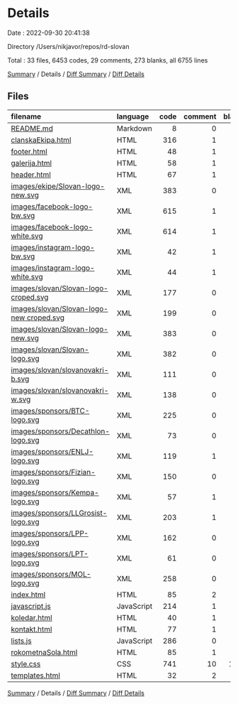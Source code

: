 # Details

Date : 2022-09-30 20:41:38

Directory /Users/nikjavor/repos/rd-slovan

Total : 33 files,  6453 codes, 29 comments, 273 blanks, all 6755 lines

[Summary](results.md) / Details / [Diff Summary](diff.md) / [Diff Details](diff-details.md)

## Files
| filename | language | code | comment | blank | total |
| :--- | :--- | ---: | ---: | ---: | ---: |
| [README.md](/README.md) | Markdown | 8 | 0 | 7 | 15 |
| [clanskaEkipa.html](/clanskaEkipa.html) | HTML | 316 | 1 | 4 | 321 |
| [footer.html](/footer.html) | HTML | 48 | 1 | 5 | 54 |
| [galerija.html](/galerija.html) | HTML | 58 | 1 | 4 | 63 |
| [header.html](/header.html) | HTML | 67 | 1 | 5 | 73 |
| [images/ekipe/Slovan-logo-new.svg](/images/ekipe/Slovan-logo-new.svg) | XML | 383 | 0 | 1 | 384 |
| [images/facebook-logo-bw.svg](/images/facebook-logo-bw.svg) | XML | 615 | 1 | 3 | 619 |
| [images/facebook-logo-white.svg](/images/facebook-logo-white.svg) | XML | 614 | 1 | 3 | 618 |
| [images/instagram-logo-bw.svg](/images/instagram-logo-bw.svg) | XML | 42 | 1 | 2 | 45 |
| [images/instagram-logo-white.svg](/images/instagram-logo-white.svg) | XML | 44 | 1 | 2 | 47 |
| [images/slovan/Slovan-logo-croped.svg](/images/slovan/Slovan-logo-croped.svg) | XML | 177 | 0 | 1 | 178 |
| [images/slovan/Slovan-logo-new croped.svg](/images/slovan/Slovan-logo-new%20croped.svg) | XML | 199 | 0 | 1 | 200 |
| [images/slovan/Slovan-logo-new.svg](/images/slovan/Slovan-logo-new.svg) | XML | 383 | 0 | 1 | 384 |
| [images/slovan/Slovan-logo.svg](/images/slovan/Slovan-logo.svg) | XML | 382 | 0 | 1 | 383 |
| [images/slovan/slovanovakri-b.svg](/images/slovan/slovanovakri-b.svg) | XML | 111 | 0 | 1 | 112 |
| [images/slovan/slovanovakri-w.svg](/images/slovan/slovanovakri-w.svg) | XML | 138 | 0 | 1 | 139 |
| [images/sponsors/BTC-logo.svg](/images/sponsors/BTC-logo.svg) | XML | 225 | 0 | 1 | 226 |
| [images/sponsors/Decathlon-logo.svg](/images/sponsors/Decathlon-logo.svg) | XML | 73 | 0 | 0 | 73 |
| [images/sponsors/ENLJ-logo.svg](/images/sponsors/ENLJ-logo.svg) | XML | 119 | 1 | 2 | 122 |
| [images/sponsors/Fizian-logo.svg](/images/sponsors/Fizian-logo.svg) | XML | 150 | 0 | 1 | 151 |
| [images/sponsors/Kempa-logo.svg](/images/sponsors/Kempa-logo.svg) | XML | 57 | 1 | 2 | 60 |
| [images/sponsors/LLGrosist-logo.svg](/images/sponsors/LLGrosist-logo.svg) | XML | 203 | 1 | 2 | 206 |
| [images/sponsors/LPP-logo.svg](/images/sponsors/LPP-logo.svg) | XML | 162 | 0 | 1 | 163 |
| [images/sponsors/LPT-logo.svg](/images/sponsors/LPT-logo.svg) | XML | 61 | 0 | 1 | 62 |
| [images/sponsors/MOL-logo.svg](/images/sponsors/MOL-logo.svg) | XML | 258 | 0 | 1 | 259 |
| [index.html](/index.html) | HTML | 85 | 2 | 6 | 93 |
| [javascript.js](/javascript.js) | JavaScript | 214 | 1 | 22 | 237 |
| [koledar.html](/koledar.html) | HTML | 40 | 1 | 4 | 45 |
| [kontakt.html](/kontakt.html) | HTML | 77 | 1 | 4 | 82 |
| [lists.js](/lists.js) | JavaScript | 286 | 0 | 3 | 289 |
| [rokometnaSola.html](/rokometnaSola.html) | HTML | 85 | 1 | 9 | 95 |
| [style.css](/style.css) | CSS | 741 | 10 | 168 | 919 |
| [templates.html](/templates.html) | HTML | 32 | 2 | 4 | 38 |

[Summary](results.md) / Details / [Diff Summary](diff.md) / [Diff Details](diff-details.md)